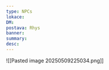 ```yaml
---
type: NPCs
lokace: 
DM: 
postava: Rhys
banner: 
summary: 
desc:
---
```

![[Pasted image 20250509225034.png]]